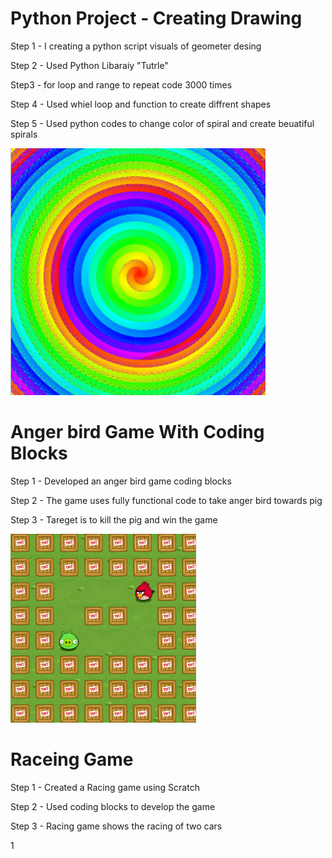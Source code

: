  # Python Project - Creating Drawing

Step 1 - I creating a python script visuals of geometer desing

Step 2 - Used Python Libaraiy "Tutrle"

Step3 - for loop and range to repeat code 3000 times

Step 4 - Used whiel loop and function to create diffrent shapes

Step 5 - Used python codes to change color of spiral and create beuatiful spirals

![](https://github.com/rayyannizami/RAYYAN-S-PROJECT/blob/main/Images/Screenshot%202025-02-08%20160035.png)



# Anger bird Game With Coding Blocks

Step 1 - Developed an  anger bird game coding blocks

Step 2 - The game uses fully functional code to take anger bird towards pig 

Step 3 - Tareget is to kill the pig and win the game

![](https://github.com/rayyannizami/RAYYAN-S-PROJECT/blob/main/Images/Screenshot%202025-02-08%20170712.png)



# Raceing Game

Step 1 - Created a Racing game using Scratch

Step 2 - Used coding blocks to develop the game

Step 3 - Racing game shows the racing of two cars

1[](https://github.com/rayyannizami/RAYYAN-S-PROJECT/blob/main/Images/Screenshot%202025-02-15%20154952.png)
